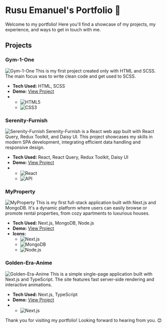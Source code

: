 # Rusu Emanuel's Portfolio 🌟

Welcome to my portfolio! Here you'll find a showcase of my projects, my experience, and ways to get in touch with me.

## Projects

### Gym-1-One
![Gym-1-One](./project1.png)
This is my first project created only with HTML and SCSS. The main focus was to write clean code and get used to SCSS.

- **Tech Used:** HTML, SCSS
- **Demo:** [View Project](https://rusu91-webdeveloper.github.io/Gym-1-One/)
-
  - ![HTML5](https://img.icons8.com/color/24/000000/html-5.png) 
  - ![CSS3](https://img.icons8.com/color/24/000000/css3.png)

### Serenity-Furnish
![Serenity-Furnish](./project2.png)
Serenity-Furnish is a React web app built with React Query, Redux Toolkit, and Daisy UI. This project showcases my skills in modern SPA development, integrating efficient data handling and responsive design.

- **Tech Used:** React, React Query, Redux Toolkit, Daisy UI
- **Demo:** [View Project](https://serenity-furnish.vercel.app/)
- 
  - ![React](https://img.icons8.com/color/24/000000/react-native.png) 
  - ![API](https://img.icons8.com/ios/24/api.png)

### MyProperty
![MyProperty](./project3.png)
This is my first full-stack application built with Next.js and MongoDB. It's a dynamic platform where users can easily browse or promote rental properties, from cozy apartments to luxurious houses.

- **Tech Used:** Next.js, MongoDB, Node.js
- **Demo:** [View Project](https://my-property-eight.vercel.app/)
- **Icons:**
  - ![Next.js](https://img.icons8.com/ios/24/nextjs.png) 
  - ![MongoDB](https://img.icons8.com/ios/24/mongodb.png)
  - ![Node.js](https://img.icons8.com/ios/24/nodejs.png)

### Golden-Era-Anime
![Golden-Era-Anime](./project4.png)
This is a simple single-page application built with Next.js and TypeScript. The site features fast server-side rendering and interactive animations.

- **Tech Used:** Next.js, TypeScript
- **Demo:** [View Project](https://golden-era-anime-git-main-rusu91-webdevelopers-projects.vercel.app/)
- 
  - ![Next.js](https://img.icons8.com/ios/24/nextjs.png)



Thank you for visiting my portfolio! Looking forward to hearing from you. 😊
